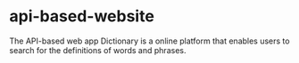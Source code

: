 # api-based-website
The API-based web app Dictionary is a online platform that enables users to search for the definitions of words and phrases.

